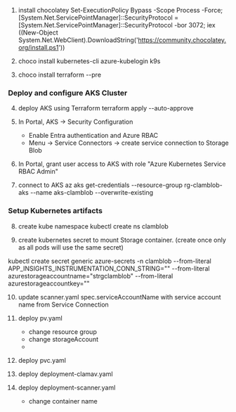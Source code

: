 1. install chocolatey
Set-ExecutionPolicy Bypass -Scope Process -Force; [System.Net.ServicePointManager]::SecurityProtocol = [System.Net.ServicePointManager]::SecurityProtocol -bor 3072; iex ((New-Object System.Net.WebClient).DownloadString('https://community.chocolatey.org/install.ps1'))

2. choco install kubernetes-cli azure-kubelogin k9s
3. choco install terraform --pre 

### Deploy and configure AKS Cluster

4. deploy AKS using Terraform
   terraform apply --auto-approve

5. In Portal, AKS -> Security Configuration
    - Enable Entra authentication and Azure RBAC
    - Menu -> Service Connectors -> create service connection to Storage Blob
   
6. In Portal, grant user access to AKS with role "Azure Kubernetes Service RBAC Admin"
   
7. connect to AKS
az aks get-credentials --resource-group rg-clamblob-aks --name aks-clamblob --overwrite-existing

### Setup Kubernetes artifacts  

8. create kube namespace
   kubectl create ns clamblob

9. create kubernetes secret to mount Storage container.
(create once only as all pods will use the same secret)

kubectl create secret generic azure-secrets -n clamblob 
   --from-literal APP_INSIGHTS_INSTRUMENTATION_CONN_STRING="" 
   --from-literal azurestorageaccountname="strgclamblob"
   --from-literal azurestorageaccountkey=""

10. update scanner.yaml spec.serviceAccountName with service account name from Service Connection

11. deploy pv.yaml
    - change resource group
    - change storageAccount
    - 
12. deploy pvc.yaml
13. deploy deployment-clamav.yaml
14. deploy deployment-scanner.yaml
    - change container name


